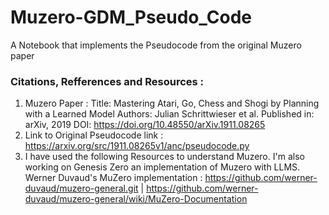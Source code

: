 # Muzero-GDM_Pseudo_Code
A Notebook that implements the Pseudocode from the original Muzero paper

### Citations, Refferences and Resources : 
1. Muzero Paper :
   Title: Mastering Atari, Go, Chess and Shogi by Planning with a Learned Model
   Authors: Julian Schrittwieser et al.
   Published in: arXiv, 2019
   DOI: https://doi.org/10.48550/arXiv.1911.08265
2. Link to Original Pseudocode
   link : https://arxiv.org/src/1911.08265v1/anc/pseudocode.py
3. I have used the following Resources to understand Muzero. I'm also working on Genesis Zero an implementation of Muzero with LLMS.
   Werner Duvaud's MuZero implementation :
     https://github.com/werner-duvaud/muzero-general.git | https://github.com/werner-duvaud/muzero-general/wiki/MuZero-Documentation
